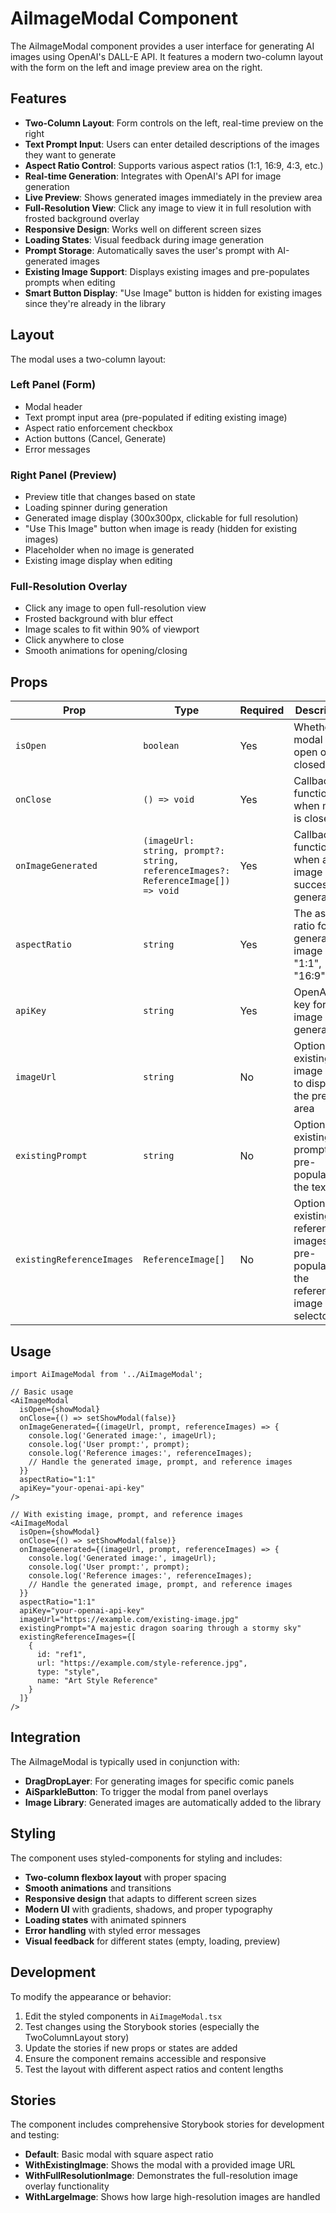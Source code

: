 # AiImageModal Component

The AiImageModal component provides a user interface for generating AI images using OpenAI's DALL-E API. It features a modern two-column layout with the form on the left and image preview area on the right.

## Features

- **Two-Column Layout**: Form controls on the left, real-time preview on the right
- **Text Prompt Input**: Users can enter detailed descriptions of the images they want to generate
- **Aspect Ratio Control**: Supports various aspect ratios (1:1, 16:9, 4:3, etc.)
- **Real-time Generation**: Integrates with OpenAI's API for image generation
- **Live Preview**: Shows generated images immediately in the preview area
- **Full-Resolution View**: Click any image to view it in full resolution with frosted background overlay
- **Responsive Design**: Works well on different screen sizes
- **Loading States**: Visual feedback during image generation
- **Prompt Storage**: Automatically saves the user's prompt with AI-generated images
- **Existing Image Support**: Displays existing images and pre-populates prompts when editing
- **Smart Button Display**: "Use Image" button is hidden for existing images since they're already in the library

## Layout

The modal uses a two-column layout:

### Left Panel (Form)
- Modal header
- Text prompt input area (pre-populated if editing existing image)
- Aspect ratio enforcement checkbox
- Action buttons (Cancel, Generate)
- Error messages

### Right Panel (Preview)
- Preview title that changes based on state
- Loading spinner during generation
- Generated image display (300x300px, clickable for full resolution)
- "Use This Image" button when image is ready (hidden for existing images)
- Placeholder when no image is generated
- Existing image display when editing

### Full-Resolution Overlay
- Click any image to open full-resolution view
- Frosted background with blur effect
- Image scales to fit within 90% of viewport
- Click anywhere to close
- Smooth animations for opening/closing

## Props

| Prop | Type | Required | Description |
|------|------|----------|-------------|
| `isOpen` | `boolean` | Yes | Whether the modal is open or closed |
| `onClose` | `() => void` | Yes | Callback function when modal is closed |
| `onImageGenerated` | `(imageUrl: string, prompt?: string, referenceImages?: ReferenceImage[]) => void` | Yes | Callback function when an image is successfully generated |
| `aspectRatio` | `string` | Yes | The aspect ratio for the generated image (e.g., "1:1", "16:9") |
| `apiKey` | `string` | Yes | OpenAI API key for image generation |
| `imageUrl` | `string` | No | Optional existing image URL to display in the preview area |
| `existingPrompt` | `string` | No | Optional existing prompt to pre-populate in the text area |
| `existingReferenceImages` | `ReferenceImage[]` | No | Optional existing reference images to pre-populate in the reference image selector |

## Usage

```tsx
import AiImageModal from '../AiImageModal';

// Basic usage
<AiImageModal
  isOpen={showModal}
  onClose={() => setShowModal(false)}
  onImageGenerated={(imageUrl, prompt, referenceImages) => {
    console.log('Generated image:', imageUrl);
    console.log('User prompt:', prompt);
    console.log('Reference images:', referenceImages);
    // Handle the generated image, prompt, and reference images
  }}
  aspectRatio="1:1"
  apiKey="your-openai-api-key"
/>

// With existing image, prompt, and reference images
<AiImageModal
  isOpen={showModal}
  onClose={() => setShowModal(false)}
  onImageGenerated={(imageUrl, prompt, referenceImages) => {
    console.log('Generated image:', imageUrl);
    console.log('User prompt:', prompt);
    console.log('Reference images:', referenceImages);
    // Handle the generated image, prompt, and reference images
  }}
  aspectRatio="1:1"
  apiKey="your-openai-api-key"
  imageUrl="https://example.com/existing-image.jpg"
  existingPrompt="A majestic dragon soaring through a stormy sky"
  existingReferenceImages={[
    {
      id: "ref1",
      url: "https://example.com/style-reference.jpg",
      type: "style",
      name: "Art Style Reference"
    }
  ]}
/>
```
## Integration

The AiImageModal is typically used in conjunction with:

- **DragDropLayer**: For generating images for specific comic panels
- **AiSparkleButton**: To trigger the modal from panel overlays
- **Image Library**: Generated images are automatically added to the library

## Styling

The component uses styled-components for styling and includes:

- **Two-column flexbox layout** with proper spacing
- **Smooth animations** and transitions
- **Responsive design** that adapts to different screen sizes
- **Modern UI** with gradients, shadows, and proper typography
- **Loading states** with animated spinners
- **Error handling** with styled error messages
- **Visual feedback** for different states (empty, loading, preview)

## Development

To modify the appearance or behavior:

1. Edit the styled components in `AiImageModal.tsx`
2. Test changes using the Storybook stories (especially the TwoColumnLayout story)
3. Update the stories if new props or states are added
4. Ensure the component remains accessible and responsive
5. Test the layout with different aspect ratios and content lengths 

## Stories

The component includes comprehensive Storybook stories for development and testing:

- **Default**: Basic modal with square aspect ratio
- **WithExistingImage**: Shows the modal with a provided image URL
- **WithFullResolutionImage**: Demonstrates the full-resolution image overlay functionality
- **WithLargeImage**: Shows how large high-resolution images are handled 